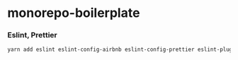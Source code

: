 # monorepo-boilerplate

### Eslint, Prettier

```bash
yarn add eslint eslint-config-airbnb eslint-config-prettier eslint-plugin-import eslint-plugin-jest eslint-plugin-jsx-a11y eslint-plugin-react eslint-plugin-react-hooks eslint-plugin-react-refresh eslint-plugin-unused-imports prettier @typescript-eslint/eslint-plugin @typescript-eslint/parser
```

